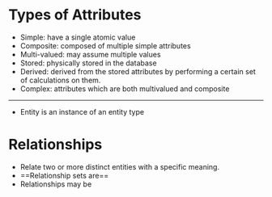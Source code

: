 # Types of Attributes
- Simple: have a single atomic value
- Composite: composed of multiple simple attributes
- Multi-valued: may assume multiple values
- Stored: physically stored in the database
- Derived: derived from the stored attributes by performing a certain set of calculations on them. 
- Complex: attributes which are both multivalued and composite
---
- Entity is an instance of an entity type 
# Relationships
- Relate two or more distinct entities with a specific meaning. 
- ==Relationship sets are== 
- Relationships may be 